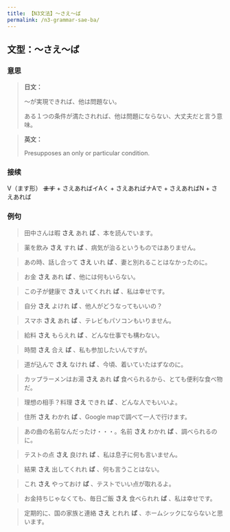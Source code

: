 ```yaml
---
title: 【N3文法】〜さえ〜ば
permalink: /n3-grammar-sae-ba/
---
```


## 文型：〜さえ〜ば

### 意思

> **日文：**
> 
> 〜が実現できれば、他は問題ない。
> 
> ある１つの条件が満たされれば、他は問題にならない、大丈夫だと言う意味。


> **英文：**
> 
> Presupposes an only or particular condition.


### 接续

V（ます形） ~~ます~~ \+ さえあればイAく + さえあればナAで + さえあればN + さえあれば

### 例句

> 田中さんは暇 **さえ** あれ **ば** 、本を読んでいます。

> 薬を飲み **さえ** すれ **ば** 、病気が治るというものではありません。

> あの時、話し合って **さえ** いれ **ば** 、妻と別れることはなかったのに。

> お金 **さえ** あれ **ば** 、他には何もいらない。

> この子が健康で **さえ** いてくれれ **ば** 、私は幸せです。

> 自分 **さえ** よけれ **ば** 、他人がどうなってもいいの？

> スマホ **さえ** あれ **ば** 、テレビもパソコンもいりません。

> 給料 **さえ** もらえれ **ば** 、どんな仕事でも構わない。

> 時間 **さえ** 合え **ば** 、私も参加したいんですが。

> 道が込んで **さえ** なけれ **ば** 、今頃、着いていたはずなのに。

> カップラーメンはお湯 **さえ** あれ **ば** 食べられるから、とても便利な食べ物だ。

> 理想の相手？料理 **さえ** できれ **ば** 、どんな人でもいいよ。

> 住所 **さえ** わかれ **ば** 、Google mapで調べて一人で行けます。

> あの曲の名前なんだったけ・・・。名前 **さえ** わかれ **ば** 、調べられるのに。

> テストの点 **さえ** 良けれ **ば** 、私は息子に何も言いません。

> 結果 **さえ** 出してくれれ **ば** 、何も言うことはない。

> これ **さえ** やっておけ **ば** 、テストでいい点が取れるよ。

> お金持ちじゃなくても、毎日ご飯 **さえ** 食べられれ **ば** 、私は幸せです。

> 定期的に、国の家族と連絡 **さえ** とれれ **ば** 、ホームシックにならないと思います。

